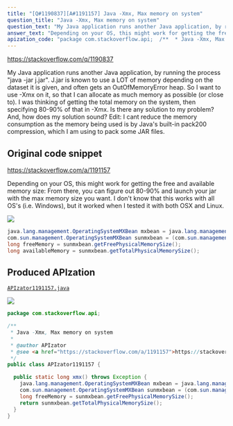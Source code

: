 ```yaml
---
title: "[Q#1190837][A#1191157] Java -Xmx, Max memory on system"
question_title: "Java -Xmx, Max memory on system"
question_text: "My Java application runs another Java application, by running the process \"java -jar j.jar\". J.jar is known to use a LOT of memory depending on the dataset it is given, and often gets an OutOfMemoryError heap. So I want to use -Xmx on it, so that I can allocate as much memory as possible (or close to). I was thinking of getting the total memory on the system, then specifying 80-90% of that in -Xmx. Is there any solution to my problem? And, how does my solution sound? Edit: I cant reduce the memory consumption as the memory being used is by Java's built-in pack200 compression, which I am using to pack some JAR files."
answer_text: "Depending on your OS, this might work for getting the free and available memory size: From there, you can figure out 80-90% and launch your jar with the max memory size you want. I don't know that this works with all OS's (i.e. Windows), but it worked when I tested it with both OSX and Linux."
apization_code: "package com.stackoverflow.api;  /**  * Java -Xmx, Max memory on system  *  * @author APIzator  * @see <a href=\"https://stackoverflow.com/a/1191157\">https://stackoverflow.com/a/1191157</a>  */ public class APIzator1191157 {    public static long xmx() throws Exception {     java.lang.management.OperatingSystemMXBean mxbean = java.lang.management.ManagementFactory.getOperatingSystemMXBean();     com.sun.management.OperatingSystemMXBean sunmxbean = (com.sun.management.OperatingSystemMXBean) mxbean;     long freeMemory = sunmxbean.getFreePhysicalMemorySize();     return sunmxbean.getTotalPhysicalMemorySize();   } }"
---
```


https://stackoverflow.com/q/1190837

My Java application runs another Java application, by running the process &quot;java -jar j.jar&quot;. J.jar is known to use a LOT of memory depending on the dataset it is given, and often gets an OutOfMemoryError heap. So I want to use -Xmx on it, so that I can allocate as much memory as possible (or close to). I was thinking of getting the total memory on the system, then specifying 80-90% of that in -Xmx.
Is there any solution to my problem? And, how does my solution sound?
Edit: I cant reduce the memory consumption as the memory being used is by Java&#x27;s built-in pack200 compression, which I am using to pack some JAR files.



## Original code snippet

https://stackoverflow.com/a/1191157

Depending on your OS, this might work for getting the free and available memory size:
From there, you can figure out 80-90% and launch your jar with the max memory size you want.
I don&#x27;t know that this works with all OS&#x27;s (i.e. Windows), but it worked when I tested it with both OSX and Linux.

<div class="code-logo"><img src="/stackoverflow.png" /></div>

```java
java.lang.management.OperatingSystemMXBean mxbean = java.lang.management.ManagementFactory.getOperatingSystemMXBean();
com.sun.management.OperatingSystemMXBean sunmxbean = (com.sun.management.OperatingSystemMXBean) mxbean;
long freeMemory = sunmxbean.getFreePhysicalMemorySize();
long availableMemory = sunmxbean.getTotalPhysicalMemorySize();
```

## Produced APIzation

[`APIzator1191157.java`](https://github.com/pasqualesalza/apization-temp/raw/main/data/search/APIzator1191157.java)

<div class="code-logo"><img src="/apizator.png" /></div>

```java
package com.stackoverflow.api;

/**
 * Java -Xmx, Max memory on system
 *
 * @author APIzator
 * @see <a href="https://stackoverflow.com/a/1191157">https://stackoverflow.com/a/1191157</a>
 */
public class APIzator1191157 {

  public static long xmx() throws Exception {
    java.lang.management.OperatingSystemMXBean mxbean = java.lang.management.ManagementFactory.getOperatingSystemMXBean();
    com.sun.management.OperatingSystemMXBean sunmxbean = (com.sun.management.OperatingSystemMXBean) mxbean;
    long freeMemory = sunmxbean.getFreePhysicalMemorySize();
    return sunmxbean.getTotalPhysicalMemorySize();
  }
}

```